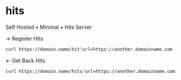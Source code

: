# hits 

Self Hosted &bull; Minimal &bull; Hits Server

&rarr; Register Hits

```sh
curl https://domain.name/hit?url=https://another.domainname.com
```

&larr; Get Back Hits
```sh
curl https://domain.name/hits?url=https://another.domainname.com
```

